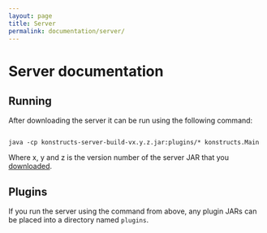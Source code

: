 ```yaml
---
layout: page
title: Server
permalink: documentation/server/
---
```


# Server documentation

## Running

After downloading the server it can be run using the following command:

<code>
java -cp konstructs-server-build-vx.y.z.jar:plugins/* konstructs.Main
</code>

Where x, y and z is the version number of the server JAR that you [downloaded](/download/#server).

## Plugins

If you run the server using the command from above, any plugin JARs can be placed into a directory named <code>plugins</code>.
